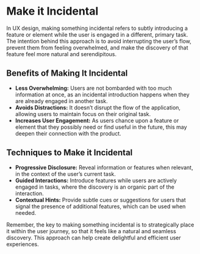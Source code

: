 # Make it Incidental

In UX design, making something incidental refers to subtly introducing a feature or element while the user is engaged in a different, primary task. The intention behind this approach is to avoid interrupting the user’s flow, prevent them from feeling overwhelmed, and make the discovery of that feature feel more natural and serendipitous.

## Benefits of Making It Incidental

- **Less Overwhelming:** Users are not bombarded with too much information at once, as an incidental introduction happens when they are already engaged in another task.
- **Avoids Distractions:** It doesn’t disrupt the flow of the application, allowing users to maintain focus on their original task.
- **Increases User Engagement:** As users chance upon a feature or element that they possibly need or find useful in the future, this may deepen their connection with the product.

## Techniques to Make it Incidental

- **Progressive Disclosure:** Reveal information or features when relevant, in the context of the user’s current task.
- **Guided Interactions:** Introduce features while users are actively engaged in tasks, where the discovery is an organic part of the interaction.
- **Contextual Hints:** Provide subtle cues or suggestions for users that signal the presence of additional features, which can be used when needed.

Remember, the key to making something incidental is to strategically place it within the user journey, so that it feels like a natural and seamless discovery. This approach can help create delightful and efficient user experiences.
